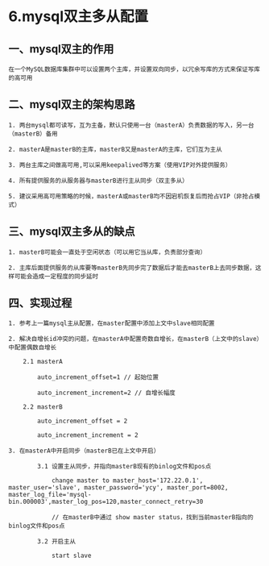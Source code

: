 # 6.mysql双主多从配置

## 一、mysql双主的作用

    在一个MySQL数据库集群中可以设置两个主库，并设置双向同步，以冗余写库的方式来保证写库的高可用

## 二、mysql双主的架构思路

    1. 两台mysql都可读写，互为主备，默认只使用一台（masterA）负责数据的写入，另一台（masterB）备用
    
    2. masterA是masterB的主库，masterB又是masterA的主库，它们互为主从
    
    3. 两台主库之间做高可用,可以采用keepalived等方案（使用VIP对外提供服务）
    
    4. 所有提供服务的从服务器与masterB进行主从同步（双主多从）
    
    5. 建议采用高可用策略的时候，masterA或masterB均不因宕机恢复后而抢占VIP（非抢占模式）

## 三、mysql双主多从的缺点

    1. masterB可能会一直处于空闲状态（可以用它当从库，负责部分查询）
    
    2. 主库后面提供服务的从库要等masterB先同步完了数据后才能去masterB上去同步数据，这样可能会造成一定程度的同步延时

## 四、实现过程

    1. 参考上一篇mysql主从配置，在master配置中添加上文中slave相同配置
    
    2. 解决自增长id冲突的问题，在masterA中配置奇数自增长，在masterB（上文中的slave）中配置偶数自增长
    
        2.1 masterA
    
            auto_increment_offset=1 // 起始位置
    
            auto_increment_increment=2 // 自增长幅度
    
        2.2 masterB
    
            auto_increment_offset = 2
    
            auto_increment_increment = 2   
    
    3. 在masterA中开启同步（masterB已在上文中开启）
    
            3.1 设置主从同步，并指向masterB现有的binlog文件和pos点
    
                change master to master_host='172.22.0.1', master_user='slave', master_password='ycy', master_port=8002, master_log_file='mysql-bin.000003',master_log_pos=120,master_connect_retry=30
    
                // 在masterB中通过 show master status，找到当前masterB指向的binlog文件和pos点
    
            3.2 开启主从
    
                start slave